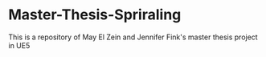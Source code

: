 # Master-Thesis-Spriraling
This is a repository of May El Zein and Jennifer Fink's master thesis project in UE5
